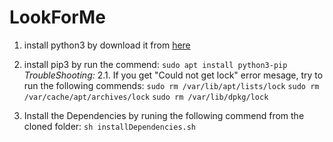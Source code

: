 # LookForMe
1. install python3 by download it from [here](https://www.python.org/getit/)
2. install pip3 by run the commend: `sudo apt install python3-pip`
    *TroubleShooting:*
    2.1. If you get "Could not get lock" error mesage, try to run the following commends:
        `sudo rm /var/lib/apt/lists/lock`
        `sudo rm /var/cache/apt/archives/lock`
        `sudo rm /var/lib/dpkg/lock`

3. Install the Dependencies by runing the following commend from the cloned folder: `sh installDependencies.sh`